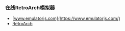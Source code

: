 ### 在线RetroArch模拟器
- [www.emulatorjs.com](https://www.emulatorjs.com/) 
- [RetroArch](https://github.com/libretro/RetroArch.git)
